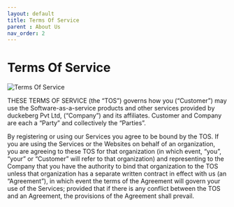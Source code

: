 ```yaml
---
layout: default
title: Terms Of Service
parent : About Us
nav_order: 2
---
```


Terms Of Service
==============

![Terms Of Service](/docs/assets/images/terms.jpeg "Terms Of Service")


THESE TERMS OF SERVICE (the “TOS”) governs how you (“Customer”) may use the Software-as-a-service products and other services provided by duckeberg Pvt Ltd, (“Company”) and its affiliates. Customer and Company are each a “Party” and collectively the “Parties”.

By registering or using our Services you agree to be bound by the TOS. If you are using the Services or the Websites on behalf of an organization, you are agreeing to these TOS for that organization (in which event, “you”, “your” or “Customer” will refer to that organization) and representing to the Company that you have the authority to bind that organization to the TOS unless that organization has a separate written contract in effect with us (an “Agreement”), in which event the terms of the Agreement will govern your use of the Services; provided that if there is any conflict between the TOS and an Agreement, the provisions of the Agreement shall prevail.